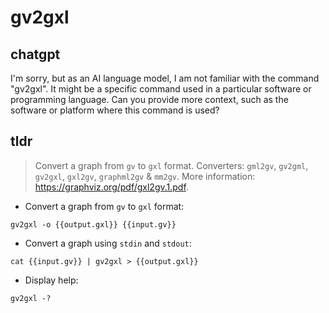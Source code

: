# gv2gxl 
## chatgpt 
I'm sorry, but as an AI language model, I am not familiar with the command "gv2gxl". It might be a specific command used in a particular software or programming language. Can you provide more context, such as the software or platform where this command is used? 

## tldr 
 
> Convert a graph from `gv` to `gxl` format.
> Converters: `gml2gv`, `gv2gml`, `gv2gxl`, `gxl2gv`, `graphml2gv` & `mm2gv`.
> More information: <https://graphviz.org/pdf/gxl2gv.1.pdf>.

- Convert a graph from `gv` to `gxl` format:

`gv2gxl -o {{output.gxl}} {{input.gv}}`

- Convert a graph using `stdin` and `stdout`:

`cat {{input.gv}} | gv2gxl > {{output.gxl}}`

- Display help:

`gv2gxl -?`

